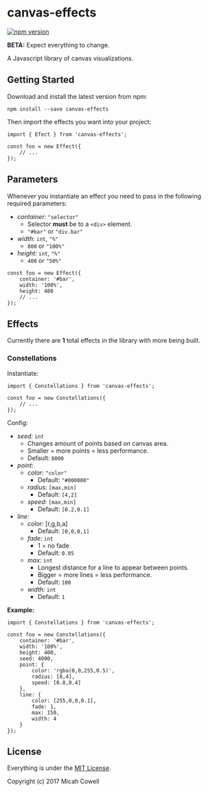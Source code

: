 # canvas-effects

[![npm version](https://badge.fury.io/js/canvas-effects.svg)](https://badge.fury.io/js/canvas-effects)

**BETA:** Expect everything to change.

A Javascript library of canvas visualizations.

## Getting Started

Download and install the latest version from npm:

`npm install --save canvas-effects`

Then import the effects you want into your project:

```
import { Efect } from 'canvas-effects';

const foo = new Effect({
	// ...
});
```

## Parameters

Whenever you instantiate an effect you need to pass in the following required parameters:

* *container:* `"selector"`
	* Selector **must** be to a `<div>` element.
	* `"#bar"` or `"div.bar"`
* *width:* `int`, `"%"`
	* `800` or `"100%"`
* *height:* `int`, `"%"`
	* `400` or `"50%"`

```
const foo = new Effect({
	container: '#bar',
	width: '100%',
	height: 400
	// ...
});
```

## Effects

Currently there are **1** total effects in the library with more being built.

### Constellations

Instantiate:

```
import { Constellations } from 'canvas-effects';

const foo = new Constellations({
	// ...
});
```

Config:

* *seed:* `int`
	* Changes amount of points based on canvas area.
	* Smaller = more points = less performance.
	* Default: `8000`
* *point:*
	* *color:* `"color"`
		* Default: `"#000000"`
	* *radius:* `[max,min]`
		* Default: `[4,2]`
	* *speed:* `[max,min]`
		* Default: `[0.2,0.1]`
* *line:*
	* *color:* [r,g,b,a]
		* Default: `[0,0,0,1]`
	* *fade:* `int`
		* 1 = no fade
		* Default: `0.05`
	* *max:* `int`
		* Longest distance for a line to appear between points.
		* Bigger = more lines = less performance.
		* Default: `100`
	* *width:* `int`
		* Default: `1`

**Example:**

```
import { Constellations } from 'canvas-effects';

const foo = new Constellations({
	container: '#bar',
	width: '100%',
	height: 400,
	seed: 4000,
	point: {
		color: 'rgba(0,0,255,0.5)',
		radius: [8,4],
		speed: [0.8,0.4]
	},
	line: {
		color: [255,0,0,0.1],
		fade: 1,
		max: 150,
		width: 4
	}
});
```


## License

Everything is under the [MIT License](https://opensource.org/licenses/MIT).

Copyright (c) 2017 Micah Cowell
